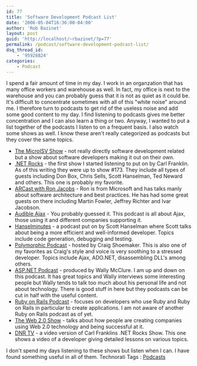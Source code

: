 ```yaml
---
id: 77
title: 'Software Development Podcast List'
date: '2006-05-04T16:36:00-04:00'
author: 'Rob Bazinet'
layout: post
guid: 'http://localhost/~rbazinet/?p=77'
permalink: /podcast/software-development-podcast-list/
dsq_thread_id:
    - '95928824'
categories:
    - Podcast
---
```


I spend a fair amount of time in my day. I work in an organzation that has many office workers and warehouse as well. In fact, my office is next to the warehouse and you can probably guess that it is not as quiet as it could be. It's difficult to concentrate sometimes with all of this "white noise" around me. I therefore turn to podcasts to get rid of the useless noise and add some good content to my day. I find listening to podcasts gives me better concentration and I can also learn a thing or two. Anyway, I wanted to put a list together of the podcasts I listen to on a frequent basis. I also watch some shows as well. I know these aren't really categorized as podcasts but they cover the same topics.

- [The MicroISV Show](http://channel9.msdn.com/shows/The_MicroISV_Show) - not really directly software development related but a show about software developers making it out on their own.
- [.NET Rocks](http://www.dotnetrocks.com/) - the first show I started listening to put on by Carl Franklin. As of this writing they were up to show #173. They include all types of guests including Don Box, Chris Sells, Scott Hanselman, Ted Neward and others. This one is probably my favorite.
- [ARCast with Ron Jacobs](http://channel9.msdn.com/shows/ARCast_with_Ron_Jacobs) - Ron is from Microsoft and has talks manly about software architecture and best practices. He has had some great guests on there including Martin Fowler, Jeffrey Richter and Ivar Jacobson.
- [Audible Ajax](http://ajaxian.com/by/category/podcast/) - You probably guessed it. This podcast is all about Ajax, those using it and different companies supporting it.
- [Hanselminutes](http://www.hanselminutes.com/) - a podcast put on by Scott Hanselman where Scott talks about being a more efficient and well-informed developer. Topics include code generation, debugging and testing.
- [Polymorphic Podcast](http://polymorphicpodcast.com/) - hosted by Craig Shoemaker. This is also one of my favorites as Craig's style and voice is very soothing to a stressed developer. Topics include Ajax, ADO.NET, disassembling DLL's among others.
- [ASP.NET Podcast](http://weblogs.asp.net/wallym/) - produced by Wally McClure. I am up and down on this podcast. It has great topics and Wally interviews some interesting people but Wally tends to talk too much about his personal life and not about technology. There is good stuff in here but they podcasts can be cut in half with the useful content.
- [Ruby on Rails Podcast](http://podcast.rubyonrails.com/) - focuses on developers who use Ruby and Ruby on Rails in particular to create applications. I am not aware of another Ruby on Rails podcast as of yet.
- [The Web 2.0 Show](http://web20show.com/) - talks about how people are creating companies using Web 2.0 technology and being successful at it.
- [DNR TV](http://www.dnrtv.com/) - a video version of Carl Franklins .NET Rocks Show. This one shows a video of a developer giving detailed lessons on various topics.
 
 I don't spend my days listening to these shows but listen when I can. I have found something useful in all of them. Technorati Tags : [Podcasts](http://technorati.com/tag/Podcasts)
